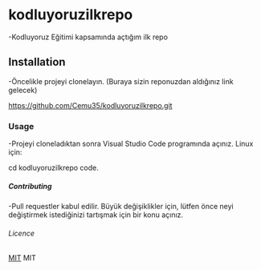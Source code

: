# kodluyoruzilkrepo
-Kodluyoruz Eğitimi kapsamında açtığım ilk repo

## Installation 
-Öncelikle projeyi clonelayın. (Buraya sizin reponuzdan aldığınız link gelecek)

https://github.com/Cemu35/kodluyoruzilkrepo.git

### Usage
-Projeyi cloneladıktan sonra Visual Studio Code programında açınız. Linux için:

cd kodluyoruzilkrepo
code.

##### Contributing
-Pull requestler kabul edilir. Büyük değişiklikler için, lütfen önce neyi değiştirmek istediğinizi tartışmak için bir konu açınız.


###### Licence
[MIT](https://choosealicense.com/licenses/mit/)
MIT